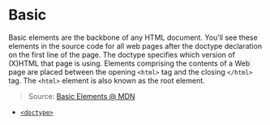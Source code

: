 # Basic

Basic elements are the backbone of any HTML document. You'll see these elements in the source code for all web pages after the doctype declaration on the first line of the page. The doctype specifies which version of (X)HTML that page is using. Elements comprising the contents of a Web page are placed between the opening `<html>` tag and the closing `</html>` tag. The `<html>` element is also known as the root element.

> Source: [Basic Elements @ MDN](https://developer.mozilla.org/en-US/docs/Web/HTML/Element#Basic_elements)

* [`<doctype>`](html_elements/html_doctype.md)
